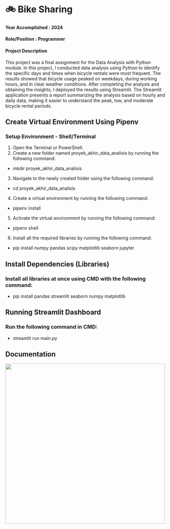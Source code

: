 # 🚲 Bike Sharing
#### Year Accomplished : 2024
#### Role/Position : Programmer
#### Project Description
This project was a final assignment for the Data Analysis with Python module. In this project, I conducted data analysis using Python to identify the specific days and times when bicycle rentals were most frequent. The results showed that bicycle usage peaked on weekdays, during working hours, and in clear weather conditions. After completing the analysis and obtaining the insights, I deployed the results using Streamlit. The Streamlit application presents a report summarizing the analysis based on hourly and daily data, making it easier to understand the peak, low, and moderate bicycle rental periods.

## Create Virtual Environment Using Pipenv
### Setup Environment - Shell/Terminal
1. Open the Terminal or PowerShell.
2. Create a new folder named proyek_akhir_data_analisis by running the following command:
- mkdir proyek_akhir_data_analisis
3. Navigate to the newly created folder using the following command:
- cd proyek_akhir_data_analisis
4. Create a virtual environment by running the following command:
- pipenv install
5. Activate the virtual environment by running the following command:
- pipenv shell
6. Install all the required libraries by running the following command:
- pip install numpy pandas scipy matplotlib seaborn jupyter

## Install Dependencies (Libraries)
### Install all libraries at once using CMD with the following command:
- pip install pandas streamlit seaborn numpy matplotlib

## Running Streamlit Dashboard
### Run the following command in CMD:
- streamlit run main.py

## Documentation
<img src="dashboard/Dashboard.png" width="500"/>
